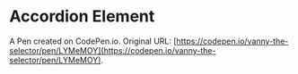 # Accordion Element

A Pen created on CodePen.io. Original URL: [https://codepen.io/vanny-the-selector/pen/LYMeMOY](https://codepen.io/vanny-the-selector/pen/LYMeMOY).

